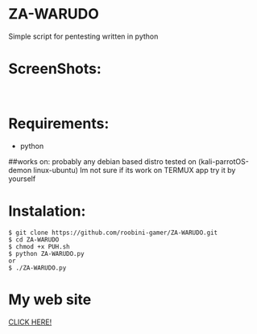 # ZA-WARUDO
Simple script for pentesting written in python

# ScreenShots:
<a>
  <img src="">
  <img src="">
</a>

# Requirements:
- python

##works on:
probably any debian based distro
tested on (kali-parrotOS-demon linux-ubuntu)
Im not sure if its work on TERMUX app try it by yourself

# Instalation:
```
$ git clone https://github.com/roobini-gamer/ZA-WARUDO.git
$ cd ZA-WARUDO
$ chmod +x PUH.sh
$ python ZA-WARUDO.py
or 
$ ./ZA-WARUDO.py
```

# My web site

<a href="https://bit.ly/3llxWWO">CLICK HERE!</a>
